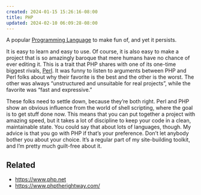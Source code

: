 ```yaml
---
created: 2024-01-15 15:26:16-08:00
title: PHP
updated: 2024-02-10 06:09:28-08:00
---
```


A popular [Programming Language](Programming%20Language.md) to make fun of, and yet it persists.

It is easy to learn and easy to use. Of course, it is also easy to make a project that is so amazingly baroque that mere humans have no chance of ever editing it. This is a trait that PHP shares with one of its one-time biggest rivals, [Perl](Perl.md). It was funny to listen to arguments between PHP and Perl folks about why their favorite is the best and the other is the worst. The other was always “unstructured and unsuitable for real projects”, while the favorite was “fast and expressive.”

These folks need to settle down, because they’re both right. Perl and PHP show an obvious influence from the world of shell scripting, where the goal is to get stuff done now. This means that you can put together a project with amazing speed, but it takes a lot of discipline to keep your code in a clean, maintainable state. You could say that about lots of languages, though. My advice is that you go with PHP if that’s your preference. Don’t let anybody bother you about your choice. It’s a regular part of my site-building toolkit, and I’m pretty much guilt-free about it.

## Related

* https://www.php.net
* https://www.phptherightway.com/